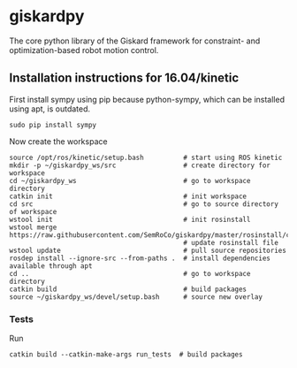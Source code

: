 # giskardpy
The core python library of the Giskard framework for constraint- and optimization-based robot motion control.

## Installation instructions for 16.04/kinetic

First install sympy using pip because python-sympy, which can be installed using apt, is outdated.
```
sudo pip install sympy
```

Now create the workspace
```
source /opt/ros/kinetic/setup.bash         	# start using ROS kinetic
mkdir -p ~/giskardpy_ws/src                 # create directory for workspace
cd ~/giskardpy_ws                           # go to workspace directory
catkin init                                 # init workspace
cd src                                      # go to source directory of workspace
wstool init                                 # init rosinstall
wstool merge https://raw.githubusercontent.com/SemRoCo/giskardpy/master/rosinstall/catkin.rosinstall
                                           	# update rosinstall file
wstool update                               # pull source repositories
rosdep install --ignore-src --from-paths .  # install dependencies available through apt
cd ..                                       # go to workspace directory
catkin build                                # build packages
source ~/giskardpy_ws/devel/setup.bash      # source new overlay
```

### Tests
Run
```
catkin build --catkin-make-args run_tests  # build packages
```